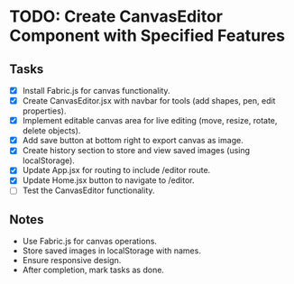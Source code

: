 # TODO: Create CanvasEditor Component with Specified Features

## Tasks
- [x] Install Fabric.js for canvas functionality.
- [x] Create CanvasEditor.jsx with navbar for tools (add shapes, pen, edit properties).
- [x] Implement editable canvas area for live editing (move, resize, rotate, delete objects).
- [x] Add save button at bottom right to export canvas as image.
- [x] Create history section to store and view saved images (using localStorage).
- [x] Update App.jsx for routing to include /editor route.
- [x] Update Home.jsx button to navigate to /editor.
- [ ] Test the CanvasEditor functionality.

## Notes
- Use Fabric.js for canvas operations.
- Store saved images in localStorage with names.
- Ensure responsive design.
- After completion, mark tasks as done.
